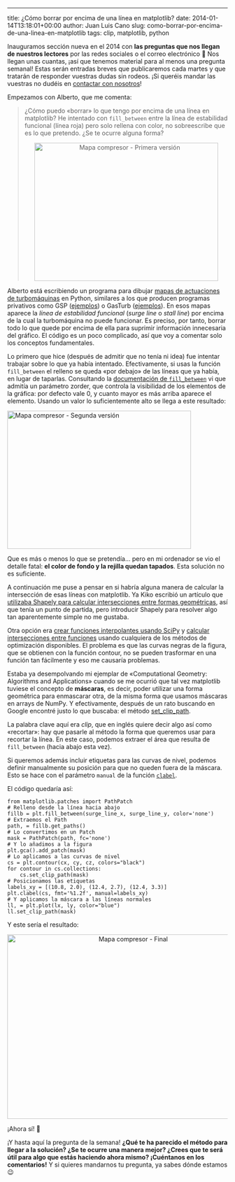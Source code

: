 ---
title: ¿Cómo borrar por encima de una línea en matplotlib?
date: 2014-01-14T13:18:01+00:00
author: Juan Luis Cano
slug: como-borrar-por-encima-de-una-linea-en-matplotlib
tags: clip, matplotlib, python

Inauguramos sección nueva en el 2014 con **las preguntas que nos llegan de nuestros lectores** por las redes sociales o el correo electrónico 🙂 Nos llegan unas cuantas, ¡así que tenemos material para al menos una pregunta semanal! Estas serán entradas breves que publicaremos cada martes y que tratarán de responder vuestras dudas sin rodeos. ¡Si queréis mandar las vuestras no dudéis en [contactar con nosotros](http://pybonacci.org/contacto/ "Contacto")!

Empezamos con Alberto, que me comenta:

> ¿Cómo puedo «borrar» lo que tengo por encima de una línea en matplotlib? He intentado con `fill_between` entre la línea de estabilidad funcional (línea roja) pero solo rellena con color, no sobreescribe que es lo que pretendo. ¿Se te ocurre alguna forma?
> 
> <p style="text-align:center;">
>   <img class="aligncenter  wp-image-2107" alt="Mapa compresor - Primera versión" src="http://pybonacci.org/wp-content/uploads/2014/01/compmap_nozorder.png" width="420" height="316" srcset="https://pybonacci.org/wp-content/uploads/2014/01/compmap_nozorder.png 812w, https://pybonacci.org/wp-content/uploads/2014/01/compmap_nozorder-300x226.png 300w" sizes="(max-width: 420px) 100vw, 420px" />
> </p>

Alberto está escribiendo un programa para dibujar [mapas de actuaciones de turbomáquinas](http://en.wikipedia.org/wiki/Compressor_map) en Python, similares a los que producen programas privativos como GSP ([ejemplos](http://www.gspteam.com/GSPsupport/OnlineHelp/index.html?compressor_map.htm)) o GasTurb ([ejemplos](http://www.gasturb.de/check-the-map.html)). En esos mapas aparece la _línea de estabilidad funcional_ (_surge line_ o _stall line_) por encima de la cual la turbomáquina no puede funcionar. Es preciso, por tanto, borrar todo lo que quede por encima de ella para suprimir información innecesaria del gráfico. El código es un poco complicado, así que voy a comentar solo los conceptos fundamentales.

Lo primero que hice (después de admitir que no tenía ni idea) fue intentar trabajar sobre lo que ya había intentado. Efectivamente, si usas la función `fill_between` el relleno se queda «por debajo» de las líneas que ya había, en lugar de taparlas. Consultando la [documentación de `fill_between`](http://matplotlib.org/api/pyplot_api.html#matplotlib.pyplot.fill_between) vi que admitía un parámetro zorder, que controla la visibilidad de los elementos de la gráfica: por defecto vale 0, y cuanto mayor es más arriba aparece el elemento. Usando un valor lo suficientemente alto se llega a este resultado:

<div>
  <img class="aligncenter  wp-image-2109" alt="Mapa compresor - Segunda versión" src="http://pybonacci.org/wp-content/uploads/2014/01/compmap_zorder.png" width="420" height="316" srcset="https://pybonacci.org/wp-content/uploads/2014/01/compmap_zorder.png 812w, https://pybonacci.org/wp-content/uploads/2014/01/compmap_zorder-300x226.png 300w" sizes="(max-width: 420px) 100vw, 420px" />
</div>

Que es más o menos lo que se pretendía... pero en mi ordenador se vio el detalle fatal: **el color de fondo y la rejilla quedan tapados**. Esta solución no es suficiente.

<!--more-->

A continuación me puse a pensar en si habría alguna manera de calcular la intersección de esas líneas con matplotlib. Ya Kiko escribió un artículo que [utilizaba Shapely para calcular intersecciones entre formas geométricas](http://pybonacci.org/2012/09/20/buscando-esa-playa-en-la-isla-a-mediodia-usando-shapely/ "Buscando esa playa en la isla a mediodía (usando Shapely)"), así que tenía un punto de partida, pero introducir Shapely para resolver algo tan aparentemente simple no me gustaba.

Otra opción era [crear funciones interpolantes usando SciPy](http://pybonacci.org/2013/08/15/ajuste-e-interpolacion-unidimensionales-basicos-en-python-con-scipy/ "Ajuste e interpolación unidimensionales básicos en Python con SciPy") y [calcular intersecciones entre funciones](http://pybonacci.org/2012/10/25/como-resolver-ecuaciones-algebraicas-en-python-con-scipy/ "Cómo resolver ecuaciones algebraicas en Python con SciPy") usando cualquiera de los métodos de optimización disponibles. El problema es que las curvas negras de la figura, que se obtienen con la función contour, no se pueden trasformar en una función tan fácilmente y eso me causaría problemas.

Estaba ya desempolvando mi ejemplar de «Computational Geometry: Algorithms and Applications» cuando se me ocurrió que tal vez matplotlib tuviese el concepto de **máscaras**, es decir, poder utilizar una forma geométrica para enmascarar otra, de la misma forma que usamos máscaras en arrays de NumPy. Y efectivamente, después de un rato buscando en Google encontré justo lo que buscaba: el método [set\_clip\_path](http://matplotlib.org/api/artist_api.html?highlight=set_clip_path#matplotlib.artist.Artist.set_clip_path).

La palabra clave aquí era _clip_, que en inglés quiere decir algo así como «recortar»: hay que pasarle al método la forma que queremos usar para recortar la línea. En este caso, podemos extraer el área que resulta de `fill_between` (hacia abajo esta vez).

Si queremos además incluir etiquetas para las curvas de nivel, podemos definir manualmente su posición para que no queden fuera de la máscara. Esto se hace con el parámetro `manual` de la función [`clabel`](http://matplotlib.org/api/pyplot_api.html#matplotlib.pyplot.clabel).

El código quedaría así:

<pre><code class="language-python">from matplotlib.patches import PathPatch
# Relleno desde la línea hacia abajo
fillb = plt.fill_between(surge_line_x, surge_line_y, color='none')
# Extraemos el Path
path, = fillb.get_paths()
# Lo convertimos en un Patch
mask = PathPatch(path, fc='none')
# Y lo añadimos a la figura
plt.gca().add_patch(mask)
# Lo aplicamos a las curvas de nivel
cs = plt.contour(cx, cy, cz, colors="black")
for contour in cs.collections:
    cs.set_clip_path(mask)
# Posicionamos las etiquetas
labels_xy = [(10.8, 2.0), (12.4, 2.7), (12.4, 3.3)]
plt.clabel(cs, fmt='%1.2f', manual=labels_xy)
# Y aplicamos la máscara a las líneas normales
ll, = plt.plot(lx, ly, color="blue")
ll.set_clip_path(mask)</code></pre>

Y este sería el resultado:

<p style="text-align:center;">
  <a href="http://pybonacci.org/wp-content/uploads/2014/01/compmap_final.png"><img class="aligncenter  wp-image-2111" alt="Mapa compresor - Final" src="http://pybonacci.org/wp-content/uploads/2014/01/compmap_final.png" width="560" height="422" srcset="https://pybonacci.org/wp-content/uploads/2014/01/compmap_final.png 812w, https://pybonacci.org/wp-content/uploads/2014/01/compmap_final-300x226.png 300w" sizes="(max-width: 560px) 100vw, 560px" /></a>
</p>

¡Ahora sí! 🙂

¡Y hasta aquí la pregunta de la semana! **¿Qué te ha parecido el método para llegar a la solución? ¿Se te ocurre una manera mejor? ¿Crees que te será útil para algo que estás haciendo ahora mismo? ¡Cuéntanos en los comentarios!** Y si quieres mandarnos tu pregunta, ya sabes dónde estamos 😉